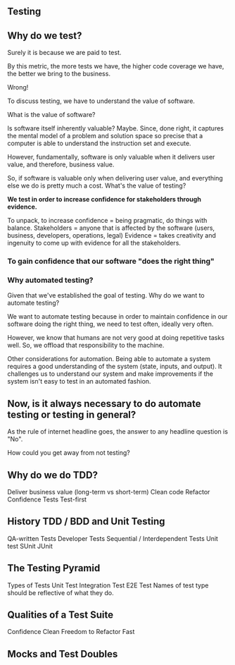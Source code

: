 ## Testing

## Why do we test?

Surely it is because we are paid to test.

By this metric, the more tests we have, the higher code coverage we have,
the better we bring to the business.

Wrong!

To discuss testing, we have to understand the value of software.

What is the value of software?

Is software itself inherently valuable?  Maybe.  Since, done right, it captures
the mental model of a problem and solution space so precise that a computer is able to understand
the instruction set and execute.

However, fundamentally, software is only valuable when it delivers user value, and therefore, business
value.

So, if software is valuable only when delivering user value, and everything else we do is pretty much
a cost.  What's the value of testing?

**We test in order to increase confidence for stakeholders through evidence.**

To unpack, to increase confidence = being pragmatic, do things with balance.
Stakeholders = anyone that is affected by the software (users, business, developers, operations, legal)
Evidence = takes creativity and ingenuity to come up with evidence for all the stakeholders.

### To gain confidence that our software "does the right thing"


### Why automated testing?

Given that we've established the goal of testing.  Why do we want to automate testing?

We want to automate testing because in order to maintain confidence in our software doing the right thing,
we need to test often, ideally very often.

However, we know that humans are not very good at doing repetitive tasks well.  So, we offload that responsibility
to the machine.

Other considerations for automation.  Being able to automate a system requires a good understanding
of the system (state, inputs, and output).  It challenges us to understand our system and make improvements
if the system isn't easy to test in an automated fashion.

## Now, is it always necessary to do automate testing or testing in general?

As the rule of internet headline goes, the answer to any headline question is "No".
 
How could you get away from not testing?

## Why do we do TDD?

Deliver business value (long-term vs short-term)
Clean code
Refactor
Confidence
Tests
Test-first

## History TDD / BDD and Unit Testing
QA-written Tests
Developer Tests
Sequential / Interdependent Tests
Unit test
SUnit
JUnit

## The Testing Pyramid
Types of Tests
Unit Test
Integration Test
E2E Test
Names of test type should be reflective of what they do.

## Qualities of a Test Suite
Confidence
Clean
Freedom to Refactor
Fast

## Mocks and Test Doubles
